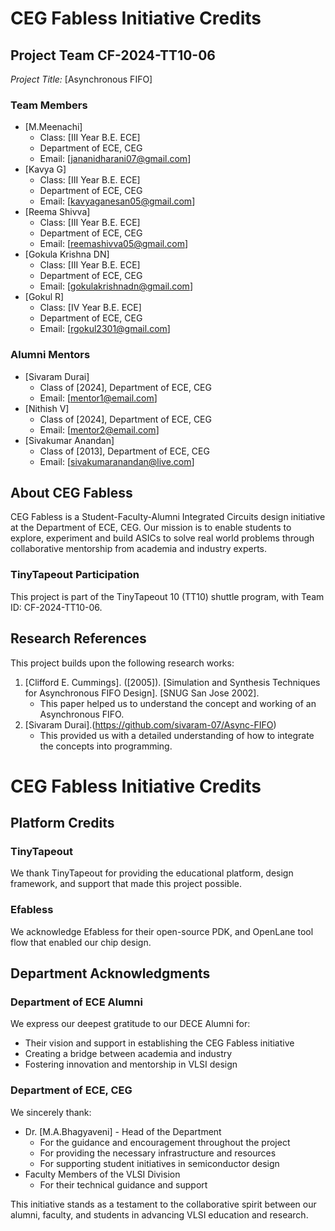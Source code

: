 # CEG Fabless Initiative Credits

## Project Team CF-2024-TT10-06
*Project Title:* [Asynchronous FIFO]

### Team Members
- [M.Meenachi]
  - Class: [III Year B.E. ECE]
  - Department of ECE, CEG
  - Email: [jananidharani07@gmail.com]
- [Kavya G]
  - Class: [III Year B.E. ECE]
  - Department of ECE, CEG
  - Email: [kavyaganesan05@gmail.com]
- [Reema Shivva]
  - Class: [III Year B.E. ECE]
  - Department of ECE, CEG
  - Email: [reemashivva05@gmail.com]
- [Gokula Krishna DN]
  - Class: [III Year B.E. ECE]
  - Department of ECE, CEG
  - Email: [gokulakrishnadn@gmail.com]
- [Gokul R]
  - Class: [IV Year B.E. ECE]
  - Department of ECE, CEG
  - Email: [rgokul2301@gmail.com]


### Alumni Mentors
- [Sivaram Durai]
  - Class of [2024], Department of ECE, CEG
  - Email: [mentor1@email.com]
- [Nithish V]
  - Class of [2024], Department of ECE, CEG
  - Email: [mentor2@email.com]
- [Sivakumar Anandan]
  - Class of [2013], Department of ECE, CEG
  - Email: [sivakumaranandan@live.com]


## About CEG Fabless
CEG Fabless is a Student-Faculty-Alumni Integrated Circuits design initiative at the Department of ECE, CEG. Our mission is to enable students to explore, experiment and build ASICs to solve real world problems through collaborative mentorship from academia and industry experts.

### TinyTapeout Participation
This project is part of the TinyTapeout 10 (TT10) shuttle program, with Team ID: CF-2024-TT10-06.

## Research References
This project builds upon the following research works:

1. [Clifford E. Cummings]. ([2005]). [Simulation and Synthesis Techniques for Asynchronous
FIFO Design]. [SNUG San Jose 2002].
   - This paper helped us to understand the concept and working of an Asynchronous FIFO.
2. [Sivaram Durai].(https://github.com/sivaram-07/Async-FIFO)
   - This provided us with a detailed understanding of how to integrate the concepts into programming.  

# CEG Fabless Initiative Credits
## Platform Credits

### TinyTapeout
We thank TinyTapeout for providing the educational platform, design framework, and support that made this project possible.

### Efabless
We acknowledge Efabless for their open-source PDK, and OpenLane tool flow that enabled our chip design.

## Department Acknowledgments

### Department of ECE Alumni
We express our deepest gratitude to our DECE Alumni for:
- Their vision and support in establishing the CEG Fabless initiative
- Creating a bridge between academia and industry
- Fostering innovation and mentorship in VLSI design

### Department of ECE, CEG
We sincerely thank:
- Dr. [M.A.Bhagyaveni] - Head of the Department
  - For the guidance and encouragement throughout the project
  - For providing the necessary infrastructure and resources
  - For supporting student initiatives in semiconductor design
- Faculty Members of the VLSI Division
  - For their technical guidance and support

This initiative stands as a testament to the collaborative spirit between our alumni, faculty, and students in advancing VLSI education and research.
